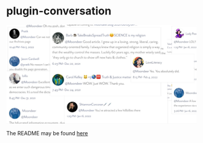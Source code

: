 # plugin-conversation
![Collage](https://raw.githubusercontent.com/moonbuck/plugin-conversation/main/collage.jpeg)

The README may be found [here](https://moondeer.blog/2022/02/08/pluginconversation-a-readme.html)